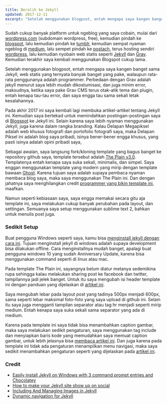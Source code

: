 ```yaml
---
title: Beralih ke Jekyll
updated: 2017-12-11
excerpt: "Setelah menggunakan blogpsot, entah mengapa saya kangen banget sama Jekyll"
---
```


Sudah cukup banyak platform untuk ngeblog yang saya cobain, mulai dari [wordpress.com](https://wordpress.com) (subdomain wordpress, free), kemudian pindah ke [blogspot](https://blogger.com), lalu kemudian pindah ke [tumblr](https://tumblr.com), kemudian sempat nyaman ngeblog di [medium](https://medium.com), lalu sempet pindah ke [postach](https://postach.io), terus hosting sendiri [wordpress](https://wordpress.org), lalu kemudian nyobain web statis seperti [Jekyll](https://jekyllrb.com/) dan [Grav](https://getgrav.org/). Kemudian terakhir saya kembali menggunakan Blogspot cukup lama.

Setelah menggunakan blogpsot, entah mengapa saya kangen banget sama Jekyll, web statis yang ternyata banyak banget yang pake, walaupun rata-rata penggunanya adalah programmer. Perbedaan dengan Grav adalah jekyll menurut saya lebih mudah dikostumisasi, dan juga minim error, maksudnya, ketika saya pake Grav CMS terus otak-atik tema dan plugin, entah kenapa tau-tau error, dan saya engga tau sama sekali letak kesalahannya.

Pada akhir 2017 ini saya kembali lagi membuka artikel-artikel tentang Jekyll ini. Kemudian saya bertekad untuk memindahkan postingan-postingan saya di [Blogspot](https://delapanpx.blogspot.co.id) ke Jekyll ini. Selain karena saya lebih nyaman menggunakan Jekyll, juga karena dalam rangka branding. Kalau Delapan Megapiksel adalah web khusus fotografi dan portofolio fotografi saya, maka Delapan Piksel ini adalah blog saya pribadi, isinya bener-bener engga khusus, yang pasti isinya adalah opini pribadi saya,

Sebagai awalan, saya langsung fork/kloning template yang bagus banget ke repository github saya, template tersebut adalah [The Plain v3.0](https://github.com/heiswayi/the-plain). Templatenya entah kenapa saya suka sekali, minimalis, dan simpel. Saya enggan menggunakan template yang modern yang mirip dengan template bawaan [Ghost](https://ghost.org). Karena tujuan saya adalah supaya pembaca nyaman membaca blog saya, maka saya menggunakan The Plain ini. Dan dengan jahatnya saya menghilangkan credit [programmer yang bikin template ini](http://heiswayi.github.io), maafkan. 

Namun seperti kebiasaan saya, saya engga memakai secara gitu aja template ini, saya melakukan cukup banyak perubahan pada layout, dan settingan. Semuanya saya setup menggunakan sublime text 2, bahkan untuk menulis post juga.

### Sedikit Setup 

Buat pengguna Windows seperti saya, kamu bisa [menginstall jekyll dengan cara ini](https://davidburela.wordpress.com/2015/11/28/easily-install-jekyll-on-windows-with-3-command-prompt-entries-and-chocolatey/). Tujuan menginstall jekyll di windows adalah supaya development bisa dilakukan offline. Cara menginstallnya mudah banget, apalagi buat pengguna windows 10 yang sudah Anniversary Update, karena bisa menggunakan command seperti di linux atau mac.

Pada template The Plain ini, sayangnya belum diatur metanya sedemikina rupa sehingga kalau melakukan sharing post ke facebook dan twitter, tampilannya jadi jelek banget. Untuk itu saya mengubah isi header template ini dengan panduan yang dijelaskan di [artikel ini](http://aramzs.github.io/jekyll/social-media/2015/11/11/be-social-with-jekyll.html). 

Saya mengubah lebar pada layout post yang tadinya 500px menjadi 600px, sama seperti lebar maksimal foto-foto yang saya upload di github ini. Selain itu saya juga mengganti tampilan separator atau tag hr menjadi seperti mirip medium. Entah kenapa saya suka sekali sama separator yang ada di medium.

Karena pada template ini saya tidak bisa menambahkan caption gambar, maka saya melakukan sedikit pengaturan, saya menggunakan tag include dan menyiapkan baris kode yang memudahkan saya memuat caption gambar, untuk lebih jelasnya bisa [membaca artikel ini](https://eduardoboucas.com/blog/2014/12/07/including-and-managing-images-in-jekyll.html). Dan juga karena pada template ini tidak ada pengaturan menampilkan menu navigasi, maka saya sedikit menambahkan pengaturan seperti yang dijelaskan pada [artikel ini](https://codegaze.github.io/2015/08/08/how-to-create-a-dynamic-navigation-menu-in-jekyll/).

### Credit
- [Easily install Jekyll on Windows with 3 command prompt entries and Chocolatey](https://davidburela.wordpress.com/2015/11/28/easily-install-jekyll-on-windows-with-3-command-prompt-entries-and-chocolatey/)
- [How to make your Jekyll site show up on social](http://aramzs.github.io/jekyll/social-media/2015/11/11/be-social-with-jekyll.html)
- [Including And Managing Images in Jekyll](https://eduardoboucas.com/blog/2014/12/07/including-and-managing-images-in-jekyll.html)
- [Dynamic navigation for Jekyll](https://codegaze.github.io/2015/08/08/how-to-create-a-dynamic-navigation-menu-in-jekyll/)

